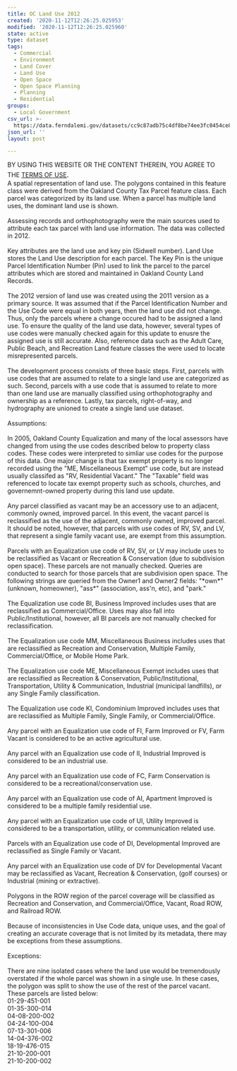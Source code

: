 ```yaml
---
title: OC Land Use 2012
created: '2020-11-12T12:26:25.025953'
modified: '2020-11-12T12:26:25.025960'
state: active
type: dataset
tags:
  - Commercial
  - Environment
  - Land Cover
  - Land Use
  - Open Space
  - Open Space Planning
  - Planning
  - Residential
groups:
  - Local Government
csv_url: >-
  https://data.ferndalemi.gov/datasets/cc9c87adb75c4df8be74ee3fc0454ce8_12.csv?outSR=%7B%22latestWkid%22%3A3857%2C%22wkid%22%3A102100%7D
json_url: ''
layout: post

---
```

<div>BY USING THIS WEBSITE OR THE CONTENT THEREIN, YOU AGREE TO THE <u><a href='https://www.oakgov.com/open-data-terms'>TERMS OF USE</a></u><span style='font-family: &quot;Avenir Next W01&quot;, &quot;Avenir Next W00&quot;, &quot;Avenir Next&quot;, Avenir, &quot;Helvetica Neue&quot;, Helvetica, Arial, sans-serif; font-size: 17px;'>. </span></div><div>A spatial representation of land use. The polygons contained in this 
feature class were derived from the Oakland County Tax Parcel feature 
class. Each parcel was categorized by its land use. When a parcel has 
multiple land uses, the dominant land use is shown. <br /><br />Assessing 
records and orthophotography were the main sources used to attribute 
each tax parcel with land use information. The data was collected in 
2012. <br /><br />Key attributes are the land use and key pin (Sidwell 
number). Land Use stores the Land Use description for each parcel. The 
Key Pin is the unique Parcel Identification Number (Pin) used to link 
the parcel to the parcel attributes which are stored and maintained in 
Oakland County Land Records.<br /><br />The 2012 version of land use was 
created using the 2011 version as a primary source. It was assumed that 
if the Parcel Identification Number and the Use Code were equal in both 
years, then the land use did not change. Thus, only the parcels where a 
change occured had to be assigned a land use. To ensure the quality of 
the land use data, however, several types of use codes were manually 
checked again for this update to enusre the assigned use is still 
accurate. Also, reference data such as the Adult Care, Public Beach, and
 Recreation Land feature classes the were used to locate misrepresented 
parcels. <br /><br />The development process consists of three basic steps. 
First, parcels with use codes that are assumed to relate to a single 
land use are categorized as such. Second, parcels with a use code that 
is assumed to relate to more than one land use are manually classified 
using orthophotography and ownership as a reference. Lastly, tax 
parcels, right-of-way, and hydrography are unioned to create a single 
land use dataset.<br /><br />Assumptions: <br /><br />In 2005, Oakland County 
Equalization and many of the local assessors have changed from using the
 use codes described below to property class codes. These codes were 
interpreted to simliar use codes for the purpose of this data. One major
 change is that tax exempt property is no longer recorded using the &quot;ME,
 Miscellaneous Exempt&quot; use code, but are instead usually classifed as 
&quot;RV, Residential Vacant.&quot; The &quot;Taxable&quot; field was referenced to locate 
tax exempt property such as schools, churches, and governemnt-owned 
property during this land use update. <br /><br />Any parcel classified as 
vacant may be an accessory use to an adjacent, commonly owned, improved 
parcel. In this event, the vacant parcel is reclassified as the use of 
the adjacent, commonly owned, improved parcel. It should be noted, 
however, that parcels with use codes of RV, SV, and LV, that represent a
 single family vacant use, are exempt from this assumption. <br /><br />Parcels
 with an Equalization use code of RV, SV, or LV may include uses to be 
reclassified as Vacant or Recreation &amp; Conservation (due to 
subdivision open space). These parcels are not manually checked. Queries
 are conducted to search for those parcels that are subdivision open 
space. The following strings are queried from the Owner1 and Owner2 
fields: &quot;*own*&quot; (unknown, homeowner), &quot;ass*&quot; (association, ass'n, etc), 
and &quot;park.&quot; <br /><br />The Equalization use code BI, Business Improved 
includes uses that are reclassified as Commercial/Office. Uses may also 
fall into Public/Institutional, however, all BI parcels are not manually
 checked for reclassification. <br /><br />The Equalization use code MM, 
Miscellaneous Business includes uses that are reclassified as Recreation
 and Conservation, Multiple Family, Commercial/Office, or Mobile Home 
Park. <br /><br />The Equalization use code ME, Miscellaneous Exempt 
includes uses that are reclassified as Recreation &amp; Conservation, 
Public/Institutional, Transportation, Utility &amp; Communication, 
Industrial (municipal landfills), or any Single Family classification. <br /><br />The
 Equalization use code KI, Condominium Improved includes uses that are 
reclassified as Multiple Family, Single Family, or Commercial/Office. <br /><br />Any
 parcel with an Equalization use code of FI, Farm Improved or FV, Farm 
Vacant is considered to be an active agricultural use. <br /><br />Any parcel with an Equalization use code of II, Industrial Improved is considered to be an industrial use. <br /><br />Any parcel with an Equalization use code of FC, Farm Conservation is considered to be a recreational/conservation use. <br /><br />Any parcel with an Equalization use code of AI, Apartment Improved is considered to be a multiple family residential use. <br /><br />Any
 parcel with an Equalization use code of UI, Utility Improved is 
considered to be a transportation, utility, or communication related 
use. <br /><br />Parcels with an Equalization use code of DI, Developmental Improved are reclassified as Single Family or Vacant. <br /><br />Any
 parcel with an Equalization use code of DV for Developmental Vacant may
 be reclassified as Vacant, Recreation &amp; Conservation, (golf 
courses) or Industrial (mining or extractive). <br /><br />Polygons in the 
ROW region of the parcel coverage will be classified as Recreation and 
Conservation, and Commercial/Office, Vacant, Road ROW, and Railroad ROW.
 <br /><br />Because of inconsistencies in Use Code data, unique uses, and 
the goal of creating an accurate coverage that is not limited by its 
metadata, there may be exceptions from these assumptions. <br /><br />Exceptions: <br /><br />There
 are nine isolated cases where the land use would be tremendously 
overstated if the whole parcel was shown in a single use. In these 
cases, the polygon was split to show the use of the rest of the parcel 
vacant. These parcels are listed below: <br />01-29-451-001 <br />01-35-300-014 <br />04-08-200-002 <br />04-24-100-004 <br />07-13-301-006 <br />14-04-376-002 <br />18-19-476-015 <br />21-10-200-001 <br />21-10-200-002</div>
